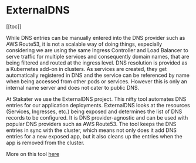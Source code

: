 # ExternalDNS

[[toc]]

While DNS entries can be manually entered into the DNS provider such as AWS Route53, it is not a scalable way of doing things, especially considering we are using the same Ingress Controller and Load Balancer to serve traffic for multiple services and consequently domain names, that are being filtered and routed at the ingress level. DNS resolution is provided as a Kubernetes add-on in clusters. As services are created, they get automatically registered in DNS and the service can be referenced by name when being accessed from other pods or services. However this is only an internal name server and does not cater to public DNS.

At Stakater we use the ExternalDNS project. This nifty tool automates DNS entries for our application deployments. ExternalDNS looks at the resources (Services, Ingresses, etc.) being exposed and determines the list of DNS records to be configured. It is DNS provider-agnostic and can be used with popular DNS providers such as AWS Route53. The tool keeps the DNS entries in sync with the cluster, which means not only does it add DNS entries for a new exposed app, but it also cleans up the entries when the app is removed from the cluster.

More on this tool [here](/content/tools/global/external-dns/developer-documentation.md)